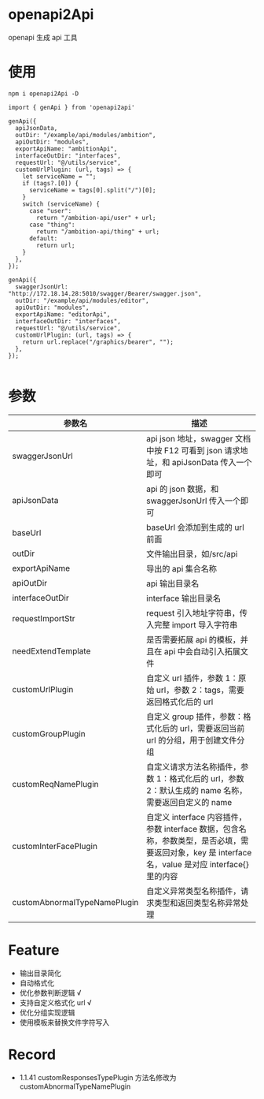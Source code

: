 # openapi2Api

openapi 生成 api 工具

# 使用

```
npm i openapi2Api -D

import { genApi } from 'openapi2api'

genApi({
  apiJsonData,
  outDir: "/example/api/modules/ambition",
  apiOutDir: "modules",
  exportApiName: "ambitionApi",
  interfaceOutDir: "interfaces",
  requestUrl: "@/utils/service",
  customUrlPlugin: (url, tags) => {
    let serviceName = "";
    if (tags?.[0]) {
      serviceName = tags[0].split("/")[0];
    }
    switch (serviceName) {
      case "user":
        return "/ambition-api/user" + url;
      case "thing":
        return "/ambition-api/thing" + url;
      default:
        return url;
    }
  },
});

genApi({
  swaggerJsonUrl: "http://172.18.14.28:5010/swagger/Bearer/swagger.json",
  outDir: "/example/api/modules/editor",
  apiOutDir: "modules",
  exportApiName: "editorApi",
  interfaceOutDir: "interfaces",
  requestUrl: "@/utils/service",
  customUrlPlugin: (url, tags) => {
    return url.replace("/graphics/bearer", "");
  },
});


```

# 参数

| 参数名                          | 描述                                                                                                   |
|------------------------------|------------------------------------------------------------------------------------------------------|
| swaggerJsonUrl               | api json 地址，swagger 文档中按 F12 可看到 json 请求地址，和 apiJsonData 传入一个即可                                      |
| apiJsonData                  | api 的 json 数据，和 swaggerJsonUrl 传入一个即可                                                                |
| baseUrl                      | baseUrl 会添加到生成的 url 前面                                                                               |
| outDir                       | 文件输出目录，如/src/api                                                                                     |
| exportApiName                | 导出的 api 集合名称                                                                                         |
| apiOutDir                    | api 输出目录名                                                                                            |
| interfaceOutDir              | interface 输出目录名                                                                                      |
| requestImportStr             | request 引入地址字符串，传入完整 import 导入字符串                                                                    |
| needExtendTemplate           | 是否需要拓展 api 的模板，并且在 api 中会自动引入拓展文件                                                                    |
| customUrlPlugin              | 自定义 url 插件，参数 1：原始 url，参数 2：tags，需要返回格式化后的 url                                                       |
| customGroupPlugin            | 自定义 group 插件，参数：格式化后的 url，需要返回当前 url 的分组，用于创建文件分组                                                    |
| customReqNamePlugin          | 自定义请求方法名称插件，参数 1：格式化后的 url，参数 2：默认生成的 name 名称，需要返回自定义的 name                                          |
| customInterFacePlugin        | 自定义 interface 内容插件，参数 interface 数据，包含名称，参数类型，是否必填，需要返回对象，key 是 interface 名，value 是对应 interface{}里的内容 |
| customAbnormalTypeNamePlugin | 自定义异常类型名称插件，请求类型和返回类型名称异常处理                                                                          |

# Feature

- 输出目录简化
- 自动格式化
- 优化参数判断逻辑 √
- 支持自定义格式化 url √
- 优化分组实现逻辑
- 使用模板来替换文件字符写入

# Record

- 1.1.41
  customResponsesTypePlugin 方法名修改为 customAbnormalTypeNamePlugin
